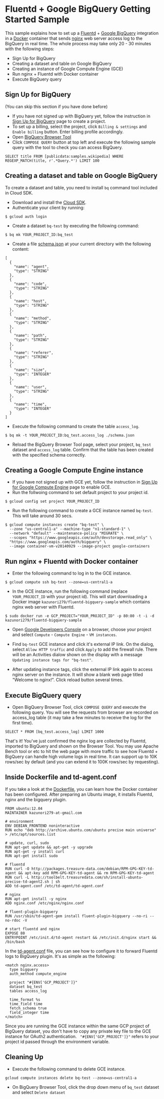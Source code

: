 # Fluentd + Google BigQuery Getting Started Sample

This sample explains how to set up a [Fluentd](http://www.fluentd.org/) + [Google BigQuery](https://cloud.google.com/bigquery/) integration in a [Docker](https://www.docker.com/) container that sends [nginx](http://nginx.org/en/) web server access log to the BigQuery in real time. The whole process may take only 20 - 30 minutes with the following steps:

- Sign Up for BigQuery
- Creating a dataset and table on Google BigQuery
- Creating an instance of Google Compute Engine (GCE)
- Run nginx + Fluentd with Docker container
- Execute BigQuery query

## Sign Up for BigQuery

(You can skip this section if you have done before)

- If you have not signed up with BigQuery yet, follow the instruction in [Sign Up for BigQuery](https://cloud.google.com/bigquery/sign-up) page to create a project.
- To set up a billing, select the project, click `Billing & settings` and `Enable billing` button. Enter billing profile accordingly.
- Open [BigQuery Browser Tool](https://console.developers.google.com/)
- Click `COMPOSE QUERY` button at top left and execute the following sample query with the tool to check you can access BigQuery.

```
SELECT title FROM [publicdata:samples.wikipedia] WHERE REGEXP_MATCH(title, r'.*Query.*') LIMIT 100
```

## Creating a dataset and table on Google BigQuery

To create a dataset and table, you need to install `bq` command tool included in Cloud SDK. 

- Download and install the [Cloud SDK](https://cloud.google.com/sdk/).
- Authenticate your client by running:

```
$ gcloud auth login
```

- Create a dataset `bq-test` by executing the following command:

```
$ bq mk YOUR_PROJECT_ID:bq_test
```

- Create a file [schema.json](https://github.com/kazunori279/bigquery-fluentd-docker-sample/blob/master/schema.json) at your current directory with the following content:

```
[
  {
    "name": "agent",
    "type": "STRING"
  },
  {
    "name": "code",
    "type": "STRING"
  },
  {
    "name": "host",
    "type": "STRING"
  },
  {
    "name": "method",
    "type": "STRING"
  },
  {
    "name": "path",
    "type": "STRING"
  },
  {
    "name": "referer",
    "type": "STRING"
  },
  {
    "name": "size",
    "type": "INTEGER"
  },
  {
    "name": "user",
    "type": "STRING"
  },
  {
    "name": "time",
    "type": "INTEGER"
  }
]
```

- Execute the following command to create the table `access_log`.

```
$ bq mk -t YOUR_PROJECT_ID:bq_test.access_log ./schema.json
```

- Reload the BigQuery Browser Tool page, select your project, `bq_test` dataset and `access_log` table. Confirm that the table has been created with the specified schema correctly.

## Creating a Google Compute Engine instance

- If you have not signed up with GCE yet, follow the instruction in [Sign Up for Google Compute Engine](https://cloud.google.com/compute/docs/signup) page to enable GCE.
- Run the follwoing command to set default project to your project id.

```
$ gcloud config set project YOUR_PROJECT_ID
```

- Run the following command to create a GCE instance named `bq-test`. This will take around 30 secs.

```
$ gcloud compute instances create "bq-test" \
  --zone "us-central1-a" --machine-type "n1-standard-1" \
  --network "default" --maintenance-policy "MIGRATE" \
  --scopes "https://www.googleapis.com/auth/devstorage.read_only" \
  "https://www.googleapis.com/auth/bigquery" \
  --image container-vm-v20140929 --image-project google-containers
```

## Run nginx + Fluentd with Docker container

- Enter the following command to log in to the GCE instance.

``` 
$ gcloud compute ssh bq-test --zone=us-central1-a
```

- In the GCE instance, run the following command (replace `YOUR_PROJECT_ID` with your project id). This will start downloading a Docker image `kazunori279/fluentd-bigquery-sample` which contains nginx web server with Fluentd.

```
$ sudo docker run -e GCP_PROJECT="YOUR_PROJECT_ID" -p 80:80 -t -i -d kazunori279/fluentd-bigquery-sample
```

- Open [Google Developers Console](https://console.developers.google.com/project) on a browser, choose your project and select `Compute` - `Compute Engine` - `VM instances`.

- Find `bq-test` GCE instance and click it's external IP link. On the dialog, select `Allow HTTP traffic` and click `Apply` to add the firewall rule. There will be an Activities dialow shown on the display with a message `Updating instance tags for "bq-test"`.

- After updating instance tags, click the external IP link again to access nginx server on the instance. It will show a blank web page titled "Welcome to nginx!". Click reload button several times.

## Execute BigQuery query

- Open BigQuery Browser Tool, click `COMPOSE QUERY` and execute the following query. You will see the requests from browser are recorded on access_log table (it may take a few minutes to receive the log for the first time).

```
SELECT * FROM [bq_test.access_log] LIMIT 1000
```

That's it! You've just confirmed the nginx log are collected by Fluentd, imported to BigQuery and shown on the Browser Tool. You may use Apache Bench tool or etc to hit the web page with more traffic to see how Fluentd + BigQuery can handle high volume logs in real time. It can support up to 10K rows/sec by default (and you can extend it to 100K rows/sec by requesting).

## Inside Dockerfile and td-agent.conf

If you take a look at the [Dockerfile](https://github.com/kazunori279/bigquery-fluentd-docker-sample/blob/master/Dockerfile), you can learn how the Docker container has been configured. After preparing an Ubuntu image, it installs Fluentd, nginx and the bigquery plugin.

```
FROM ubuntu:12.04
MAINTAINER kazunori279-at-gmail.com

# environment
ENV DEBIAN_FRONTEND noninteractive
RUN echo "deb http://archive.ubuntu.com/ubuntu precise main universe" > /etc/apt/sources.list

# update, curl, sudo
RUN apt-get update && apt-get -y upgrade
RUN apt-get -y install curl 
RUN apt-get install sudo

# fluentd
RUN curl -O http://packages.treasure-data.com/debian/RPM-GPG-KEY-td-agent && apt-key add RPM-GPG-KEY-td-agent && rm RPM-GPG-KEY-td-agent
RUN curl -L http://toolbelt.treasuredata.com/sh/install-ubuntu-precise-td-agent2.sh | sh 
ADD td-agent.conf /etc/td-agent/td-agent.conf

# nginx
RUN apt-get install -y nginx
ADD nginx.conf /etc/nginx/nginx.conf

# fluent-plugin-bigquery
RUN /usr/sbin/td-agent-gem install fluent-plugin-bigquery --no-ri --no-rdoc -V

# start fluentd and nginx
EXPOSE 80
ENTRYPOINT /etc/init.d/td-agent restart && /etc/init.d/nginx start && /bin/bash
```

In the [td-agent.conf](https://github.com/kazunori279/bigquery-fluentd-docker-sample/blob/master/td-agent.conf) file, you can see how to configure it to forward Fluentd logs to BigQuery plugin. It's as simple as the following:

```
<match nginx.access>
  type bigquery
  auth_method compute_engine

  project "#{ENV['GCP_PROJECT']}"
  dataset bq_test
  tables access_log

  time_format %s
  time_field time
  fetch_schema true
  field_integer time
</match>
```

Since you are running the GCE instance within the same GCP project of BigQuery dataset, you don't have to copy any private key file to the GCE instance for OAuth2 authentication. ` "#{ENV['GCP_PROJECT']}"` refers to your project id passed through the environment variable.

## Cleaning Up

- Execute the following command to delete GCE instance.

```
gcloud compute instances delete bq-test --zone=us-central1-a
```

- On BigQuery Browser Tool, click the drop down menu of `bq_test` dataset and select `Delete dataset`


